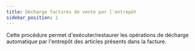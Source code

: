 ```yaml
---
title: Décharge factures de vente par l'entrepôt
sidebar_position: 1
---
```


Cette procédure permet d'exécuter/restaurer les opérations de décharge automatique par l'entrepôt des articles présents dans la facture.






